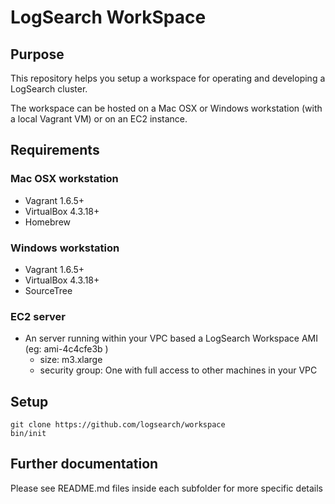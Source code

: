# LogSearch WorkSpace

## Purpose

This repository helps you setup a workspace for operating and developing a LogSearch cluster.  

The workspace can be hosted on a Mac OSX or Windows workstation (with a local Vagrant VM) or on an EC2 instance.

## Requirements

### Mac OSX workstation

* Vagrant 1.6.5+
* VirtualBox 4.3.18+
* Homebrew

### Windows workstation

* Vagrant 1.6.5+
* VirtualBox 4.3.18+
* SourceTree

### EC2 server

* An server running within your VPC based a LogSearch Workspace AMI (eg: ami-4c4cfe3b )
  * size: m3.xlarge
  * security group: One with full access to other machines in your VPC

## Setup

```
git clone https://github.com/logsearch/workspace
bin/init
```

## Further documentation

Please see README.md files inside each subfolder for more specific details
